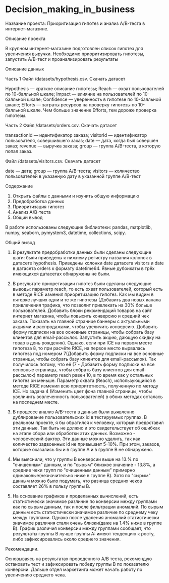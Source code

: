 # Decision_making_in_business

Название проекта: Приоритизация гипотез и анализ A/B-теста в интернет-магазине.

Описание проекта

В крупном интернет-магазине подготовлен список гипотез для увеличения выручки. Необходимо приоритизировать гипотезы, 
запустить A/B-тест и проанализировать результаты

Описание данных

Часть 1 Файл /datasets/hypothesis.csv. Скачать датасет

Hypothesis — краткое описание гипотезы; 
Reach — охват пользователей по 10-балльной шкале; 
Impact — влияние на пользователей по 10-балльной шкале; Confidence — уверенность в гипотезе по 10-балльной шкале; 
Efforts — затраты ресурсов на проверку гипотезы по 10-балльной шкале. Чем больше значение Efforts, тем дороже проверка гипотезы. 

Часть 2 Файл /datasets/orders.csv. Скачать датасет

transactionId — идентификатор заказа; 
visitorId — идентификатор пользователя, 
совершившего заказ; date — дата, когда был совершён заказ; 
revenue — выручка заказа; 
group — группа A/B-теста, в которую попал заказ. 

Файл /datasets/visitors.csv. Скачать датасет

date — дата; 
group — группа A/B-теста; 
visitors — количество пользователей в указанную дату в указанной группе A/B-тест

Содержание

1. Открыть файлы с данными и изучить общую информацию
2. Предобработка данных
3. Приоритизация гипотез
4. Анализ A/B-теста
5. Общий вывод

В работе использованы следующие библиотеки: pandas, matplotlib, numpy, seaborn, pymystem3, datetime, collections, scipy.


Общий вывод

1. В результате предобработки данных были сделаны следующие шаги: были приведены к нижнему регистру названия колонок в датасете hypothesis. 
Приведены колонки date датасета visitors и date в датасета orders к формату datetime64. Явные дубоикаты в трёх имеющихся датасетах обнаружены не были.
2. В результате приоретизации гипотез были сделаны следующие выводы: параметр reach, то есть охват пользователей, 
который есть в методе RICE изменил приоретизацию гипотез. Как мы видим в пятерке лучших одни и те же гипотезы 
(Добавить два новых канала привлечения трафика, что позволит привлекать на 30% больше пользователей. Добавить блоки рекомендаций товаров на сайт 
интернет магазина, чтобы повысить конверсию и средний чек заказа. Показать на главной странице баннеры с актуальными акциями и распродажами, 
чтобы увеличить конверсию. Добавить форму подписки на все основные страницы, чтобы собрать базу клиентов для email-рассылок. Запустить акцию, дающую скидку 
на товар в день рождения). Однако, если при ICE на первом месте гипотеза 8, то при расчёте RICE, на первое место вырвалась гипотеза под 
номером 7(Добавить форму подписки на все основные страницы, чтобы собрать базу клиентов для email-рассылок). Так получилось потому, что 
её (7 - Добавить форму подписки на все основные страницы, чтобы собрать базу клиентов для email-рассылок) параметр reach равен 10, в то время как у 
остальных гипотез он меньше. Параметр охвата (Reach), использующийся в методе RICE изменил всю приоритетность, полученную по методу ICE. 
Но задача 4 (Изменить цвет фона главной страницы, чтобы увеличить вовлеченность пользователей) в обоих методах осталась на последнем месте.
3. В процессе анализ A/B-теста в данных были выявленно дублирование пользовательских id в тестируемых группах. В реальном проекте, я бы обратился к 
человеку, который предоставил эти данные. Так быть не должно и это свидетельствует об ошибках на этапе сбора или обработки этих данных. 
Возможно - человеческий фактор. Эти данные можно удалить, так как количество задвоенных id не привышает 5-10%. При этом, заказов, которые оказались бы и 
в группе А и в группе В не обнаружено.
4. Мы выяснили, что у группы В конверсии выше на 13.% по "очищенным" данным, и по "сырым" близкое значение - 13.8%, а средние чеки групп по "очищенным данным" 
примерно одинаковые(незначительно ниже в группе B). Хотя по "сырым" данным можно было подумать, что разница средних чеков составляет 26% в пользу группы B.

5. На основание графиков и проделанных вычислений, есть статистически значимое различие по конверсии между группами как по сырым данным, 
так и после фильтрации аномалий. По сырым данным есть статистически значимое различие по среднему чеку между группами. Однако после удаления аномалий 
статистически значимое различия стали очень близки(даже на 1.4% ниже в группе B). График различия конверсии между группами сообщает, что результаты 
группы B лучше группы A: имеют тенденцию к росту, либо зафиксировались около среднего значения.


Рекомендации.


Основываясь на результатах проведенного А/В теста, рекомендую остановить тест и зафиксировать победу группы В по показателю конверсии. 
Дальше отдел маркетинга может начать работу по увеличению среднего чека.


